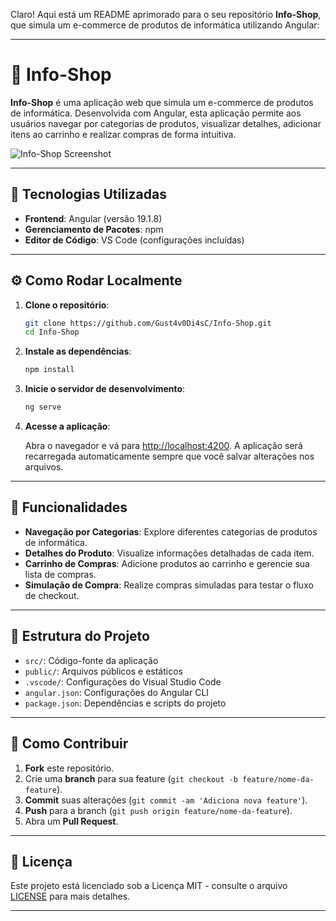 Claro! Aqui está um README aprimorado para o seu repositório **Info-Shop**, que simula um e-commerce de produtos de informática utilizando Angular:

---

# 🛒 Info-Shop

**Info-Shop** é uma aplicação web que simula um e-commerce de produtos de informática. Desenvolvida com Angular, esta aplicação permite aos usuários navegar por categorias de produtos, visualizar detalhes, adicionar itens ao carrinho e realizar compras de forma intuitiva.

![Info-Shop Screenshot](https://via.placeholder.com/800x400.png)

---

## 🚀 Tecnologias Utilizadas

* **Frontend**: Angular (versão 19.1.8)
* **Gerenciamento de Pacotes**: npm
* **Editor de Código**: VS Code (configurações incluídas)

---

## ⚙️ Como Rodar Localmente

1. **Clone o repositório**:

   ```bash
   git clone https://github.com/Gust4v0Di4sC/Info-Shop.git
   cd Info-Shop
   ```

2. **Instale as dependências**:

   ```bash
   npm install
   ```

3. **Inicie o servidor de desenvolvimento**:

   ```bash
   ng serve
   ```

4. **Acesse a aplicação**:

   Abra o navegador e vá para [http://localhost:4200](http://localhost:4200). A aplicação será recarregada automaticamente sempre que você salvar alterações nos arquivos.

---

## 🧪 Funcionalidades

* **Navegação por Categorias**: Explore diferentes categorias de produtos de informática.
* **Detalhes do Produto**: Visualize informações detalhadas de cada item.
* **Carrinho de Compras**: Adicione produtos ao carrinho e gerencie sua lista de compras.
* **Simulação de Compra**: Realize compras simuladas para testar o fluxo de checkout.

---

## 📁 Estrutura do Projeto

* `src/`: Código-fonte da aplicação
* `public/`: Arquivos públicos e estáticos
* `.vscode/`: Configurações do Visual Studio Code
* `angular.json`: Configurações do Angular CLI
* `package.json`: Dependências e scripts do projeto

---

## 📌 Como Contribuir

1. **Fork** este repositório.
2. Crie uma **branch** para sua feature (`git checkout -b feature/nome-da-feature`).
3. **Commit** suas alterações (`git commit -am 'Adiciona nova feature'`).
4. **Push** para a branch (`git push origin feature/nome-da-feature`).
5. Abra um **Pull Request**.

---

## 📄 Licença

Este projeto está licenciado sob a Licença MIT - consulte o arquivo [LICENSE](LICENSE) para mais detalhes.

---
